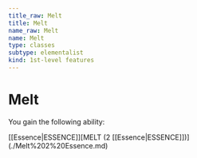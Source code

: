 ```yaml
---
title_raw: Melt
title: Melt
name_raw: Melt
name: Melt
type: classes
subtype: elementalist
kind: 1st-level features
---
```


# Melt

You gain the following ability:

[[Essence|ESSENCE]]\[MELT (2 [[Essence|ESSENCE]])\](./Melt%202%20Essence.md)
